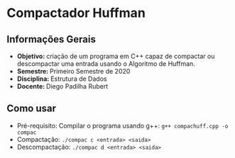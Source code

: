 # Compactador Huffman

## Informações Gerais
* <b> Objetivo: </b> criação de um programa em C++ capaz de compactar ou descompactar uma entrada usando o Algoritmo de Huffman.
* <b> Semestre: </b> Primeiro Semestre de 2020
* <b> Disciplina: </b> Estrutura de Dados
* <b> Docente: </b> Diego Padilha Rubert 

## Como usar
* Pré-requisito: Compilar o programa usando g++: `g++ compachuff.cpp -o compac` 
* Compactação: `./compac c <entrada> <saida>`
* Descompactação: `./compac d <entrada> <saida>`
